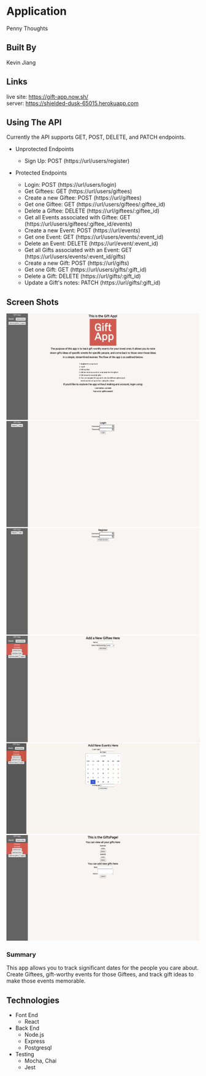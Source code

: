 # Application
Penny Thoughts

## Built By
Kevin Jiang

## Links
live site: https://gift-app.now.sh/<br />
server: https://shielded-dusk-65015.herokuapp.com<br />

## Using The API
Currently the API supports GET, POST, DELETE, and PATCH endpoints.<br />

- Unprotected Endpoints<br />
  + Sign Up: POST (https://url/users/register)<br />

- Protected Endpoints<br />
  + Login: POST (https://url/users/login)<br />
  + Get Giftees: GET (https://url/users/giftees)<br />
  + Create a new Giftee: POST (https://url/giftees)<br />
  + Get one Giftee: GET (https://url/users/giftees/:giftee_id)<br />
  + Delete a Giftee: DELETE (https://url/giftees/:giftee_id)<br />
  + Get all Events associated with Giftee: GET (https://url/users/giftees/:giftee_id/events)<br />
  + Create a new Event: POST (https://url/events)<br />
  + Get one Event: GET (https://url/users/events/:event_id)<br />
  + Delete an Event: DELETE (https://url/event/:event_id)<br />
  + Get all Gifts associated with an Event: GET (https://url/users/events/:event_id/gifts)<br />
  + Create a new Gift: POST (https://url/gifts)<br />
  + Get one Gift: GET (https://url/users/gifts/:gift_id)<br />
  + Delete a Gift: DELETE (https://url/gifts/:gift_id)<br />
  + Update a Gift's notes: PATCH (https://url/gifts/:gift_id)<br />

## Screen Shots
![Landing](images/LandingPage.png)<br />
![LogIn](images/LoginPage.png)<br />
![Registration](images/RegistrationPage.png)<br />
![New Giftee Page](images/NewGifteePage.png)<br />
![New Event Page](images/NewEventPage.png)<br />
![Gifts Page](images/GiftsPage.png)<br />

### Summary
This app allows you to track significant dates for the people you care about.
Create Giftees, gift-worthy events for those Giftees, and track gift ideas to make those events memorable.

## Technologies
- Font End
  * React
- Back End
  * Node.js
  * Express
  * Postgresql
- Testing
  * Mocha, Chai
  * Jest